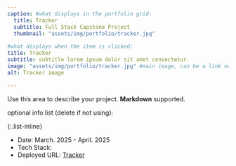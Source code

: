 ```yaml
---
caption: #what displays in the portfolio grid:
  title: Tracker
  subtitle: Full Stack Capstone Project
  thumbnail: "assets/img/portfolio/tracker.jpg"
  
#what displays when the item is clicked:
title: Tracker
subtitle: subtitle lorem ipsum dolor sit amet consectetur.
image: "assets/img/portfolio/tracker.jpg" #main image, can be a link or a file in assets/img/portfolio
alt: Tracker image

---
```

Use this area to describe your project. **Markdown** supported.

optional info list (delete if not using):

{:.list-inline}

- Date: March. 2025 - April. 2025
- Tech Stack:
- Deployed URL: <a href="https://tracker-crm-fe-38f7cf1aaca5.herokuapp.com/" target="_blank"><u>Tracker</u></a>
